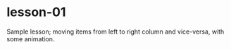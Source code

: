# lesson-01

Sample lesson; moving items from left to right column and vice-versa, with some animation. 
